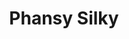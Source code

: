 ---
title: Phansy Silky
blurb: "**HOWDY**"
picture: https://i.imgur.com/Mx9RmtY.png
section:
  heading: "  welcome to my blog"
  text: >-2
       Lately, I've been posting songs since my Apple Music subscription is about
        to expire on July 6. To make it easier to post YouTube embeds, I created a
        tool.


        You might think it would be as easy as copying the embed code from YouTube into GitHub Pages, but GH Pages doesn't allow YouTube links. With Hugo, you can embed YouTube videos, but it's a hassle typing out Hugo shortcodes because you need the video ID.


        To solve this, I made a tool using JavaScript and regex, which I saved to my home screen on my phone. Even with Decap/Netlify CMS simplifying the Hugo blog posting experience, it still felt overly complicated.


        I'm pretty satisfied with the system I've put together (for now). I use Textastic and Working Copy for deep modifications to my base Hugo theme, while the actual writing of posts is easily done through the Netlify authentication login with a password and email, which is nice.


        The latest addition is an RSS icon that links to the feed. If you're on iOS, you can open it with NetNewsWire, an RSS reader I like. On Linux, you can open it with Newsboat.


        I've come to appreciate the CMS because it would be really annoying to dynamically add the footer link on every new page. Separating the code from the content really helps me stay focused, like a horse with blinders.
  body: Lately, I've been posting songs since my Apple Music subscription is about
    to expire on July 6. To make it easier to post YouTube embeds, I created a
    tool. You might think it would be as easy as copying the embed code from
    YouTube into GitHub Pages, but GH Pages doesn't allow YouTube links. With
    Hugo, you can embed YouTube videos, but it's a hassle typing out Hugo
    shortcodes because you need the video ID. To solve this, I made a tool using
    JavaScript and regex, which I saved to my home screen on my phone. Even with
    Decap/Netlify CMS simplifying the Hugo blog posting experience, it still
    felt overly complicated. I'm pretty satisfied with the system I've put
    together (for now). I use Textastic and Working Copy for deep modifications
    to my base Hugo theme, while the actual writing of posts is easily done
    through the Netlify authentication login with a password and email, which is
    nice. The latest addition is an RSS icon that links to the feed. If you're
    on iOS, you can open it with NetNewsWire, an RSS reader I like. On Linux,
    you can open it with Newsboat. I've come to appreciate the CMS because it
    would be really annoying to dynamically add the footer link on every new
    page. Separating the code from the content really helps me stay focused,
    like a horse with blinders.
---